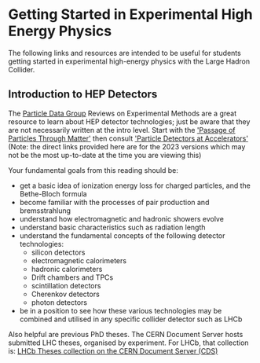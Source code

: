# Getting Started in Experimental High Energy Physics

The following links and resources are intended to be useful for students getting started in experimental high-energy physics with the Large Hadron Collider.

## Introduction to HEP Detectors

The [Particle Data Group](https://pdg.lbl.gov/) Reviews on Experimental Methods are a great resource to learn about HEP detector technologies; just be aware that they are not 
necessarily written at the intro level.
Start with the ['Passage of Particles Through Matter'](https://pdg.lbl.gov/2023/web/viewer.html?file=../reviews/rpp2023-rev-passage-particles-matter.pdf)
then consult ['Particle Detectors at Accelerators'](https://pdg.lbl.gov/2023/web/viewer.html?file=../reviews/rpp2023-rev-particle-detectors-accel.pdf)
(Note: the direct links provided here are for the 2023 versions which may not be the most up-to-date at the time you are viewing this)

<!-- Can I find a more gentle intro to HEP detectors? Perhaps from a summer school? -->

 Your fundamental goals from this reading should be:
 * get a basic idea of ionization energy loss for charged particles, and the Bethe-Bloch formula
 * become familiar with the processes of pair production and bremsstrahlung
 * understand how electromagnetic and hadronic showers evolve
 * understand basic characteristics such as radiation length
 * understand the fundamental concepts of the following detector technologies:
     * silicon detectors
     * electromagnetic calorimeters
     * hadronic calorimeters
     * Drift chambers and TPCs
     * scintillation detectors
     * Cherenkov detectors
     * photon detectors
  * be in a position to see how these various technologies may be combined and utilised in any specific collider detector such as LHCb

Also helpful are previous PhD theses. The CERN Document Server hosts submitted LHC theses, organised by experiment. For LHCb, that collection is:
[LHCb Theses collection on the CERN Document Server (CDS)](https://cds.cern.ch/collection/LHCb%20Theses?ln=en&as=1)
